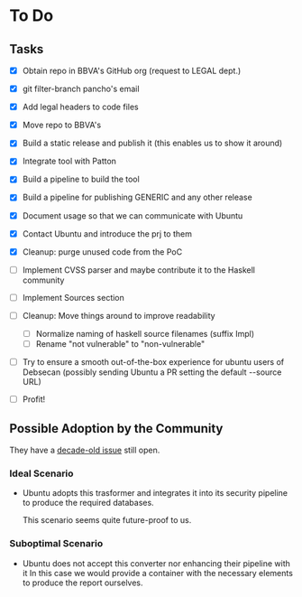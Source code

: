 # To Do

## Tasks

- [x] Obtain repo in BBVA's GitHub org (request to LEGAL dept.)
- [x] git filter-branch pancho's email
- [x] Add legal headers to code files
- [x] Move repo to BBVA's
- [x] Build a static release and publish it (this enables us to show it around)
- [x] Integrate tool with Patton
- [x] Build a pipeline to build the tool
- [x] Build a pipeline for publishing GENERIC and any other release
- [x] Document usage so that we can communicate with Ubuntu
- [x] Contact Ubuntu and introduce the prj to them
- [x] Cleanup: purge unused code from the PoC
- [ ] Implement CVSS parser and maybe contribute it to the Haskell community
- [ ] Implement Sources section
- [ ] Cleanup: Move things around to improve readability
  - [ ] Normalize naming of haskell source filenames (suffix Impl)
  - [ ] Rename "not vulnerable" to "non-vulnerable"
- [ ] Try to ensure a smooth out-of-the-box experience for ubuntu users of Debsecan (possibly sending Ubuntu a PR setting the default --source URL)
- [ ] Profit!


## Possible Adoption by the Community

They have a [decade-old issue][IILF] still open.

[IILF]: https://bugs.launchpad.net/ubuntu/+source/debsecan/+bug/95925


### Ideal Scenario

- Ubuntu adopts this trasformer and integrates it into its security pipeline to
  produce the required databases.

  This scenario seems quite future-proof to us.


### Suboptimal Scenario

- Ubuntu does not accept this converter nor enhancing their pipeline with it
  In this case we would provide a container with the necessary elements to
  produce the report ourselves.
